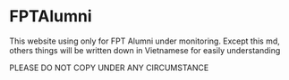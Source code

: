 # FPTAlumni

This website using only for FPT Alumni under monitoring.
Except this md, others things will be written down in Vietnamese for easily understanding

PLEASE DO NOT COPY UNDER ANY CIRCUMSTANCE
